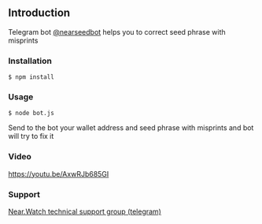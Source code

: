 ## Introduction
Telegram bot <a href="https://t.me/nearseedbot">@nearseedbot</a> helps you to correct seed phrase with misprints

### Installation
```
$ npm install
```

### Usage
```
$ node bot.js
```

Send to the bot your wallet address and seed phrase with misprints and bot will try to fix it

### Video
https://youtu.be/AxwRJb685GI

### Support
<a href="https://t.me/nearwatch">Near.Watch technical support group (telegram)</a>

